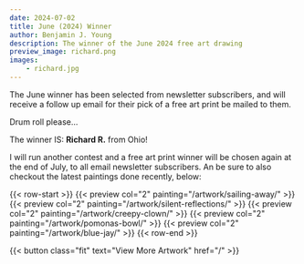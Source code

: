 ```yaml
---
date: 2024-07-02
title: June (2024) Winner
author: Benjamin J. Young
description: The winner of the June 2024 free art drawing
preview_image: richard.png
images:
    - richard.jpg
---
```


The June winner has been selected from newsletter subscribers, and will receive a follow up email for their pick of a free art print be mailed to them.

Drum roll please...

<!--more-->

The winner IS: **Richard R.** from Ohio!

I will run another contest and a free art print winner will be chosen again at the end of July, to all email newsletter subscribers. An be sure to also checkout the latest paintings done recently, below:

{{< row-start >}}
    {{< preview col="2" painting="/artwork/sailing-away/" >}}
    {{< preview col="2" painting="/artwork/silent-reflections/" >}}
    {{< preview col="2" painting="/artwork/creepy-clown/" >}}
    {{< preview col="2" painting="/artwork/pomonas-bowl/" >}}
    {{< preview col="2" painting="/artwork/blue-jay/" >}}
{{< row-end >}}

{{< button class="fit" text="View More Artwork" href="/" >}}
